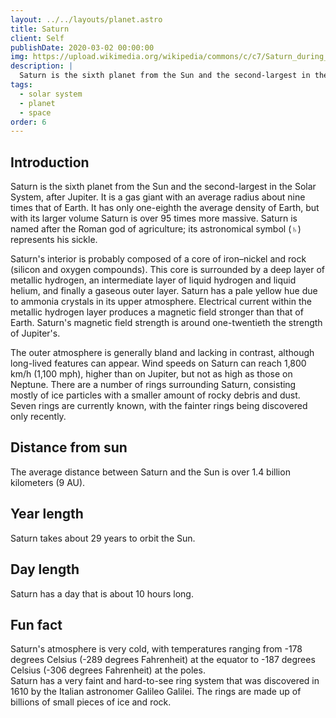```yaml
---
layout: ../../layouts/planet.astro
title: Saturn
client: Self
publishDate: 2020-03-02 00:00:00
img: https://upload.wikimedia.org/wikipedia/commons/c/c7/Saturn_during_Equinox.jpg
description: |
  Saturn is the sixth planet from the Sun and the second-largest in the Solar System, after Jupiter.
tags:
  - solar system
  - planet
  - space
order: 6
---
```


## Introduction
Saturn is the sixth planet from the Sun and the second-largest in the Solar System, after Jupiter. It is a gas giant with an average radius about nine times that of Earth. It has only one-eighth the average density of Earth, but with its larger volume Saturn is over 95 times more massive. Saturn is named after the Roman god of agriculture; its astronomical symbol (♄) represents his sickle. 

Saturn's interior is probably composed of a core of iron–nickel and rock (silicon and oxygen compounds). This core is surrounded by a deep layer of metallic hydrogen, an intermediate layer of liquid hydrogen and liquid helium, and finally a gaseous outer layer. Saturn has a pale yellow hue due to ammonia crystals in its upper atmosphere. Electrical current within the metallic hydrogen layer produces a magnetic field stronger than that of Earth. Saturn's magnetic field strength is around one-twentieth the strength of Jupiter's.

The outer atmosphere is generally bland and lacking in contrast, although long-lived features can appear. Wind speeds on Saturn can reach 1,800 km/h (1,100 mph), higher than on Jupiter, but not as high as those on Neptune. There are a number of rings surrounding Saturn, consisting mostly of ice particles with a smaller amount of rocky debris and dust. Seven rings are currently known, with the fainter rings being discovered only recently.

## Distance from sun
The average distance between Saturn and the Sun is over 1.4 billion kilometers (9 AU).

## Year length
Saturn takes about 29 years to orbit the Sun.

## Day length
Saturn has a day that is about 10 hours long.

## Fun fact
Saturn's atmosphere is very cold, with temperatures ranging from -178 degrees Celsius (-289 degrees Fahrenheit) at the equator to -187 degrees Celsius (-306 degrees Fahrenheit) at the poles.  
Saturn has a very faint and hard-to-see ring system that was discovered in 1610 by the Italian astronomer Galileo Galilei. The rings are made up of billions of small pieces of ice and rock.